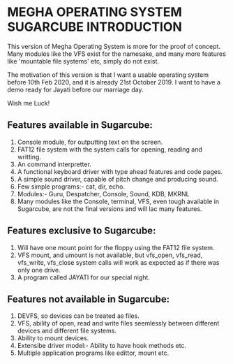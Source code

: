 # MEGHA OPERATING SYSTEM SUGARCUBE                                  INTRODUCTION

This version of Megha Operating System is more for the proof of concept. Many
modules like the VFS exist for the namesake, and many more features like
'mountable file systems' etc, simply do not exist.

The motivation of this version is that I want a usable operating system before
10th Feb 2020, and it is already 21st October 2019. I want to have a demo ready
for Jayati before our marriage day.

Wish me Luck!

## Features available in Sugarcube:

1. Console module, for outputting text on the screen.
2. FAT12 file system with the system calls for opening, reading and writting.
3. An command interpretter.
4. A functional keyboard driver with type ahead features and code pages.
5. A simple sound driver, capable of pitch change and producing sound.
6. Few simple programs:- cat, dir, echo.
7. Modules:- Guru, Despatcher, Console, Sound, KDB, MKRNL
8. Many modules like the Console, terminal, VFS, even tough available in
   Sugarcube, are not the final versions and will lac many features.

## Features exclusive to Sugarcube:

1. Will have one mount point for the floppy using the FAT12 file system.
2. VFS mount, and umount is not available, but vfs_open, vfs_read, vfs_write,
   vfs_close system calls will work as expected as if there was only one drive.
3. A program called JAYATI for our special night.


## Features not available in Sugarcube:

1. DEVFS, so devices can be treated as files.
2. VFS, ability of open, read and write files seemlessly between different
   devices and different file systems.
3. Ability to mount devices.
4. Extensibe driver model:- Ability to have hook methods etc.
5. Multiple application programs like edittor, mount etc.

